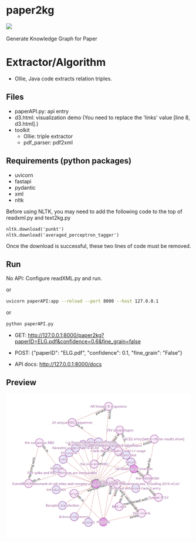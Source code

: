 # paper2kg

![](https://img.shields.io/badge/Status-Developing-brightgreen.svg)

Generate Knowledge Graph for Paper

# Extractor/Algorithm

- Ollie, Java code extracts relation triples.

## Files

- paperAPI.py: api entry
- d3.html: visualization demo (You need to replace the 'links' value [line 8, d3.html].)
- toolkit
  - Ollie: triple extractor
  - pdf_parser: pdf2xml
 
## Requirements (python packages)

- uvicorn
- fastapi
- pydantic
- xml
- nltk

Before using NLTK, you may need to add the following code to the top of readxml.py and text2kg.py

```
nltk.download('punkt')
nltk.download('averaged_perceptron_tagger')
```

Once the download is successful, these two lines of code must be removed.

## Run

No API: Configure readXML.py and run.

or
```bash
uvicorn paperAPI:app --reload --port 8000 --host 127.0.0.1
```
or
```bash
python paperAPI.py
```

- GET: http://127.0.0.1:8000/paper2kg?paperID=ELG.pdf&confidence=0.6&fine_grain=false

- POST: {"paperID": "ELG.pdf", "confidence": 0.1, "fine_grain": "False"}

- API docs: http://127.0.0.1:8000/docs

## Preview

![](preview.png)
